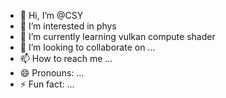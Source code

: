 - 👋 Hi, I’m @CSY
- 👀 I’m interested in phys
- 🌱 I’m currently learning vulkan compute shader
- 💞️ I’m looking to collaborate on ...
- 📫 How to reach me ...
- 😄 Pronouns: ...
- ⚡ Fun fact: ...

<!---
CSYSLAM/CSYSLAM is a ✨ special ✨ repository because its `README.md` (this file) appears on your GitHub profile.
You can click the Preview link to take a look at your changes.
--->
